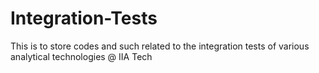 # Integration-Tests

This is to store codes and such related to the integration tests of various analytical technologies @ IIA Tech
